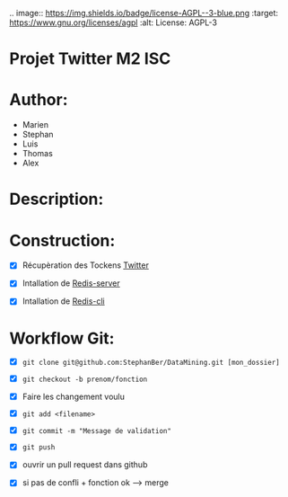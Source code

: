 .. image:: https://img.shields.io/badge/license-AGPL--3-blue.png
   :target: https://www.gnu.org/licenses/agpl
   :alt: License: AGPL-3

Projet Twitter M2 ISC
==============


# Author:
* Marien
* Stephan
* Luis
* Thomas
* Alex


Description:
============

Construction:
============

- [x] Récupèration des Tockens [Twitter](https://apps.twitter.com/)
- [x] Intallation de [Redis-server](https://redis.io/download)
- [x] Intallation de [Redis-cli](https://redis.io/download)


Workflow Git:
============

- [x] ```git clone git@github.com:StephanBer/DataMining.git [mon_dossier]```

- [x] ```git checkout -b prenom/fonction```

- [x] Faire les changement voulu

- [x] ```git add <filename>```

- [x] ```git commit -m "Message de validation"```

- [x] ```git push```

- [x] ouvrir un pull request dans github

- [x] si pas de confli + fonction ok --> merge

